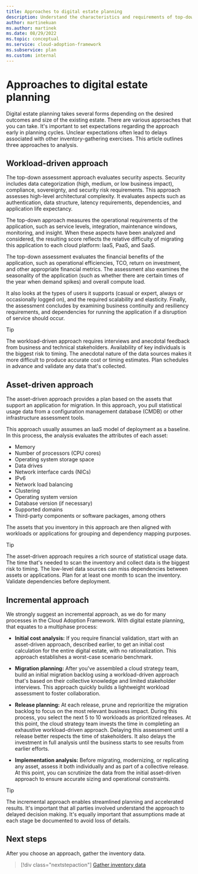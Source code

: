 ```yaml
---
title: Approaches to digital estate planning
description: Understand the characteristics and requirements of top-down workload-driven, asset-driven, or incremental approaches to digital estate planning.
author: martinekuan
ms.author: martinek
ms.date: 08/29/2022
ms.topic: conceptual
ms.service: cloud-adoption-framework
ms.subservice: plan
ms.custom: internal
---
```


# Approaches to digital estate planning

Digital estate planning takes several forms depending on the desired outcomes and size of the existing estate. There are various approaches that you can take. It's important to set expectations regarding the approach early in planning cycles. Unclear expectations often lead to delays associated with other inventory-gathering exercises. This article outlines three approaches to analysis.

## Workload-driven approach

The top-down assessment approach evaluates security aspects. Security includes data categorization (high, medium, or low business impact), compliance, sovereignty, and security risk requirements. This approach assesses high-level architectural complexity. It evaluates aspects such as authentication, data structure, latency requirements, dependencies, and application life expectancy.

The top-down approach measures the operational requirements of the application, such as service levels, integration, maintenance windows, monitoring, and insight. When these aspects have been analyzed and considered, the resulting score reflects the relative difficulty of migrating this application to each cloud platform: IaaS, PaaS, and SaaS.

The top-down assessment evaluates the financial benefits of the application, such as operational efficiencies, TCO, return on investment, and other appropriate financial metrics. The assessment also examines the seasonality of the application (such as whether there are certain times of the year when demand spikes) and overall compute load.

It also looks at the types of users it supports (casual or expert, always or occasionally logged on), and the required scalability and elasticity. Finally, the assessment concludes by examining business continuity and resiliency requirements, and dependencies for running the application if a disruption of service should occur.

> [!TIP]
> The workload-driven approach requires interviews and anecdotal feedback from business and technical stakeholders. Availability of key individuals is the biggest risk to timing. The anecdotal nature of the data sources makes it more difficult to produce accurate cost or timing estimates. Plan schedules in advance and validate any data that's collected.

## Asset-driven approach

The asset-driven approach provides a plan based on the assets that support an application for migration. In this approach, you pull statistical usage data from a configuration management database (CMDB) or other infrastructure assessment tools.

This approach usually assumes an IaaS model of deployment as a baseline. In this process, the analysis evaluates the attributes of each asset:

- Memory
- Number of processors (CPU cores)
- Operating system storage space
- Data drives
- Network interface cards (NICs)
- IPv6
- Network load balancing
- Clustering
- Operating system version
- Database version (if necessary)
- Supported domains
- Third-party components or software packages, among others

The assets that you inventory in this approach are then aligned with workloads or applications for grouping and dependency mapping purposes.

> [!TIP]
> The asset-driven approach requires a rich source of statistical usage data. The time that's needed to scan the inventory and collect data is the biggest risk to timing. The low-level data sources can miss dependencies between assets or applications. Plan for at least one month to scan the inventory. Validate dependencies before deployment.

## Incremental approach

We strongly suggest an incremental approach, as we do for many processes in the Cloud Adoption Framework. With digital estate planning, that equates to a multiphase process:

- **Initial cost analysis:** If you require financial validation, start with an asset-driven approach, described earlier, to get an initial cost calculation for the entire digital estate, with no rationalization. This approach establishes a worst-case scenario benchmark.

- **Migration planning:** After you've assembled a cloud strategy team, build an initial migration backlog using a workload-driven approach that's based on their collective knowledge and limited stakeholder interviews. This approach quickly builds a lightweight workload assessment to foster collaboration.

- **Release planning:** At each release, prune and reprioritize the migration backlog to focus on the most relevant business impact. During this process, you select the next 5 to 10 workloads as prioritized releases. At this point, the cloud strategy team invests the time in completing an exhaustive workload-driven approach. Delaying this assessment until a release better respects the time of stakeholders. It also delays the investment in full analysis until the business starts to see results from earlier efforts.

- **Implementation analysis:** Before migrating, modernizing, or replicating any asset, assess it both individually and as part of a collective release. At this point, you can scrutinize the data from the initial asset-driven approach to ensure accurate sizing and operational constraints.

> [!TIP]
> The incremental approach enables streamlined planning and accelerated results. It's important that all parties involved understand the approach to delayed decision making. It's equally important that assumptions made at each stage be documented to avoid loss of details.

## Next steps

After you choose an approach, gather the inventory data.

> [!div class="nextstepaction"]
> [Gather inventory data](./inventory.md)
